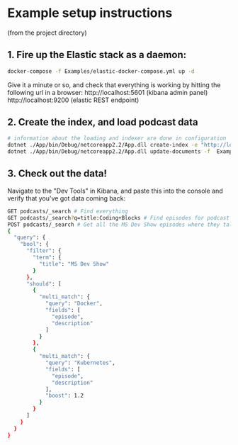 # Example setup instructions

(from the project directory)

## 1. Fire up the Elastic stack as a daemon:

```bash
docker-compose -f Examples/elastic-docker-compose.yml up -d
```

Give it a minute or so, and check that everything is working by hitting the following url in a browser:
http://localhost:5601 (kibana admin panel)
http://localhost:9200 (elastic REST endpoint)

## 2. Create the index, and load podcast data

```bash
# information about the loading and indexer are done in configuration
dotnet ./App/bin/Debug/netcoreapp2.2/App.dll create-index -e "http://localhost:9200" -n podcasts -f Examples\elastic-podcast-index-definition.json
dotnet ./App/bin/Debug/netcoreapp2.2/App.dll update-documents -f  Examples\podcast-feeds.json -e "http://localhost:9200" -n podcasts
```

## 3. Check out the data!

Navigate to the "Dev Tools" in Kibana, and paste this into the console and verify that you've got data coming back:

```bash
GET podcasts/_search # Find everything
GET podcasts/_search?q=title:Coding+Blocks # Find episodes for podcast "Coding Blocks", note this is NOT fuzzy currently
POST podcasts/_search # Get all the MS Dev Show episodes where they talk about Docker or (boosted) Kubernetes
{
  "query": {
    "bool": {
      "filter": {
        "term": {
          "title": "MS Dev Show"
        }
      },
      "should": [
        {
          "multi_match": {
            "query": "Docker",
            "fields": [
              "episode",
              "description"
            ]
          }
        },
        {
          "multi_match": {
            "query": "Kubernetes",
            "fields": [
              "episode",
              "description"
            ],
            "boost": 1.2
          }
        }
      ]
    }
  }
}
```
